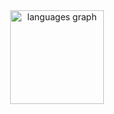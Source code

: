 <div align="center">
  <img src="https://github-readme-stats.vercel.app/api/top-langs?username=OG-Tanim&locale=en&hide_title=false&layout=compact&card_width=320&langs_count=5&theme=dracula&hide_border=false" height="150" alt="languages graph"  />
</div>

<!-- 
## Software Developer 

<h3> Skills </h3>

<div align="left">

  <h5>🌐 Languages</h5>
  <img src="https://img.shields.io/badge/javascript-%23323330.svg?style=for-the-badge&logo=javascript&logoColor=%23F7DF1E" />
  <img src="https://img.shields.io/badge/-TypeScript-blue?style=for-the-badge&logo=typescript" />
  <img src="https://img.shields.io/badge/-Python-white?style=for-the-badge&logo=python" />
  <img src="https://img.shields.io/badge/-Bash-black?style=for-the-badge&logo=gnubash" />

  <h5>🧠 Backend</h5>
  <img src="https://img.shields.io/badge/-Node.js-green?style=for-the-badge&logo=node.js" />
  <img src="https://img.shields.io/badge/-Express.js-lightgrey?style=for-the-badge&logo=express" />
  <img src="https://img.shields.io/badge/-Flask-black?style=for-the-badge&logo=flask" />
  <img src="https://img.shields.io/badge/-JWT-white?style=for-the-badge&logo=json-web-tokens" />

  <h5>🎨 Frontend</h5>
  <img src="https://img.shields.io/badge/-React-blue?style=for-the-badge&logo=react" />
  <img src="https://img.shields.io/badge/-Vue.js-green?style=for-the-badge&logo=vue.js" />
  <img src="https://img.shields.io/badge/-Tailwind_CSS-lightblue?style=for-the-badge&logo=tailwind-css" />
  <img src="https://img.shields.io/badge/-Material_UI-darkblue?style=for-the-badge&logo=mui" />
  <img src="https://img.shields.io/badge/-Next.js-black?style=for-the-badge&logo=next.js" />

  <h5>📦 Data Systems</h5>
  <img src="https://img.shields.io/badge/-MongoDB-green?style=for-the-badge&logo=mongodb" />
  <img src="https://img.shields.io/badge/-Mongoose-orange?style=for-the-badge&logo=mongoose" />
  <img src="https://img.shields.io/badge/-PostgreSQL-blue?style=for-the-badge&logo=postgresql" />
  <img src="https://img.shields.io/badge/-MySQL-blue?style=for-the-badge&logo=mysql" />
  <img src="https://img.shields.io/badge/-Firebase-orange?style=for-the-badge&logo=firebase" />

  <h5>🧪 Testing</h5>
  <img src="https://img.shields.io/badge/-Testcontainer-darkblue?style=for-the-badge&logo=testcontainers" />
  <img src="https://img.shields.io/badge/-Testify-orange?style=for-the-badge&logo=testify" />

  <h5>🛠️ Tools</h5>
  <img src="https://img.shields.io/badge/-Git-orange?style=for-the-badge&logo=git" />
  <img src="https://img.shields.io/badge/-Docker-blue?style=for-the-badge&logo=docker" />
  <img src="https://img.shields.io/badge/-Kubernetes-lightblue?style=for-the-badge&logo=kubernetes" />
  <img src="https://img.shields.io/badge/-HashiCorp_Vault-black?style=for-the-badge&logo=vault" />
  <img src="https://img.shields.io/badge/-Axios-darkblue?style=for-the-badge&logo=axios" />
  <img src="https://img.shields.io/badge/-Stripe-purple?style=for-the-badge&logo=stripe" />
  <img src="https://img.shields.io/badge/-CORS-lightgrey?style=for-the-badge&logo=cors" />

  <h5>⚙️ DevOps</h5>
  <img src="https://img.shields.io/badge/-Terraform-5c4ee5?style=for-the-badge&logo=terraform" />
  <img src="https://img.shields.io/badge/-GitHub_Workflow-black?style=for-the-badge&logo=githubactions" />

  <h5>☁️ Clouds</h5>
  <img src="https://img.shields.io/badge/-Azure_Cloud_Service-lightblue?style=for-the-badge&logo=microsoftazure" />
  <img src="https://img.shields.io/badge/-Azure_Kubernetes_Service-blue?style=for-the-badge&logo=azurekubernetesservice" />

</div>



<br clear="both">

<div align="center">
    <img src="https://raw.githubusercontent.com/platane/snk/output/github-contribution-grid-snake-dark.svg" alt="Profile Image" />
  </div>

---

### 📮 Reach Out to Me: 
- **Email**: [tanimahmedshad@gmail.com](mailto:tanimahmedshad@gmail.com)

---
 -->




